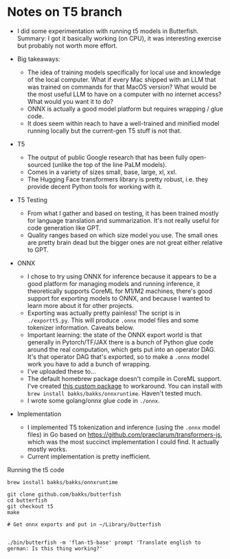 # Notes on T5 branch

- I did some experimentation with running t5 models in Butterfish. Summary: I got it basically working (on CPU), it was interesting exercise but probably not worth more effort.

- Big takeaways:

  - The idea of training models specifically for local use and knowledge of the local computer. What if every Mac shipped with an LLM that was trained on commands for that MacOS version? What would be the most useful LLM to have on a computer with no internet access? What would you want it to do?
  - ONNX is actually a good model platform but requires wrapping / glue code.
  - It does seem within reach to have a well-trained and minified model running locally but the current-gen T5 stuff is not that.

- T5

  - The output of public Google research that has been fully open-sourced (unlike the top of the line PaLM models).
  - Comes in a variety of sizes small, base, large, xl, xxl.
  - The Hugging Face transformers library is pretty robust, i.e. they provide decent Python tools for working with it.

- T5 Testing

  - From what I gather and based on testing, it has been trained mostly for language translation and summarization. It's not really useful for code generation like GPT.
  - Quality ranges based on which size model you use. The small ones are pretty brain dead but the bigger ones are not great either relative to GPT.

- ONNX

  - I chose to try using ONNX for inference because it appears to be a good platform for managing models and running inference, it theoretically supports CoreML for M1/M2 machines, there's good support for exporting models to ONNX, and because I wanted to learn more about it for other projects.
  - Exporting was actually pretty painless! The script is in `./exportt5.py`. This will produce `.onnx` model files and some tokenizer information. Caveats below.
  - Important learning: the state of the ONNX export world is that generally in Pytorch/TF/JAX there is a bunch of Python glue code around the real computation, which gets put into an operator DAG. It's that operator DAG that's exported, so to make a `.onnx` model work you have to add a bunch of wrapping.
  - I've uploaded these to...
  - The default homebrew package doesn't compile in CoreML support. I've created [this custom package](https://github.com/bakks/homebrew-bakks/blob/main/onnxruntime.rb) to workaround. You can install with `brew install bakks/bakks/onnxruntime`. Haven't tested much.
  - I wrote some golang/onnx glue code in `./onnx`.

- Implementation
  - I implemented T5 tokenization and inference (using the `.onnx` model files) in Go based on https://github.com/praeclarum/transformers-js, which was the most succinct implementation I could find. It actually mostly works.
  - Current implementation is pretty inefficient.

Running the t5 code

```
brew install bakks/bakks/onnxruntime

git clone github.com/bakks/butterfish
cd butterfish
git checkout t5
make

# Get onnx exports and put in ~/Library/butterfish


./bin/butterfish -m 'flan-t5-base' prompt 'Translate english to german: Is this thing working?'
```
